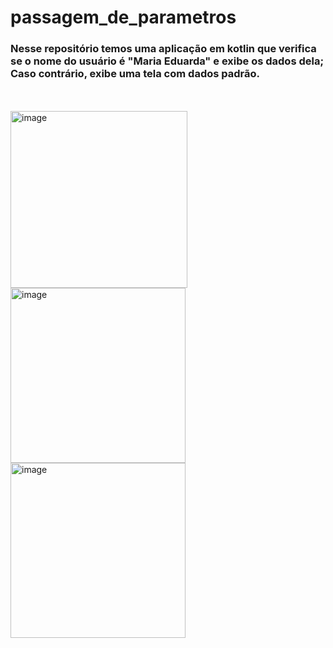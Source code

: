 # passagem_de_parametros
<h3>Nesse repositório temos uma aplicação em kotlin que verifica se o nome do usuário é "Maria Eduarda" e exibe os dados dela; Caso contrário, exibe uma tela com dados padrão.</h3>
<br>
<br>
<img width="283" alt="image" src="https://github.com/user-attachments/assets/f52cefd8-e9fb-400b-8b65-b83bf08ae46f">
<img width="280" alt="image" src="https://github.com/user-attachments/assets/ab0c6c7b-ee2f-44cb-b73a-5e012cd36e9a">
<img width="280" alt="image" src="https://github.com/user-attachments/assets/318aabc1-a45f-4ee5-9c9a-aae87ff18e7f">
